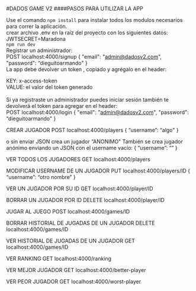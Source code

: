 #DADOS GAME V2
####PASOS PARA UTILIZAR LA APP

Use el comando `npm install` para instalar todos los modulos necesarios para correr la aplicación.<br> 
crear archivo .env en la raíz del proyecto con los siguientes datos:<br>
JWTSECRET=Maradona
<br>
`npm run dev`
<br>
Registrar un administrador:<br>
POST localhost:4000/signup
{
"email": "admin@dadosv2.com",
"password": “dieguitoarmando"
}
<br>
La app debe devolver un token , copiado y agrégalo en el header:<br>

KEY: x-access-token<br>
VALUE: el valor del token generado<br>
<br>
Si ya registraste un administrador puedes iniciar sesión también te devolverá el token para agregar en el header:<br>
POST localhost:4000/login
{
"email": "admin@dadosv2.com",
"password": “dieguitoarmando"
}

CREAR JUGADOR
POST localhost:4000/players 
{
“username”: “algo"
}

o sin enviar JSON crea un jugador “ANONIMO"
También se crea jugador anónimo enviando un JSON con el username vacío:
{
“username”: “”
}

VER TODOS LOS JUGADORES
GET localhost:4000/players

MODIFICAR USERNAME DE UN JUGADOR
PUT localhost:4000/players/ID
{
“username”: “otro nombre”
}

VER UN JUGADOR POR SU ID
GET localhost:4000/player/ID

BORRAR UN JUGADOR POR ID
DELETE localhost:4000/player/ID

JUGAR AL JUEGO
POST localhost:4000/games/ID

BORRAR HISTORIAL DE JUGADAS DE UN JUGADOR
DELETE localhost:4000/games/ID

VER HISTORIAL DE JUGADAS DE UN JUGADOR
GET localhost:4000/games/ID

VER RANKING
GET localhost:4000/ranking

VER MEJOR JUGADOR
GET localhost:4000/better-player

VER PEOR JUGADOR
GET localhost:4000/worst-player
